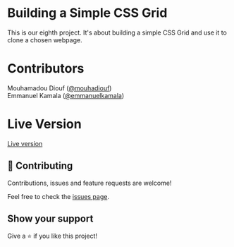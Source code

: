 # Building a Simple CSS Grid
This is our eighth project. It's about building a simple CSS Grid and use it to clone a chosen webpage.

# Contributors
Mouhamadou Diouf (<a href="https://github.com/MouhaDiouf">@mouhadiouf</a>)<br>
Emmanuel Kamala (<a href="https://github.com/emmanuelkamala">@emmanuelkamala</a>)

# Live Version
<a href="https://raw.githack.com/emmanuelkamala/grid-framework/master/framework.css" target="_blank">Live version</a>

## 🤝 Contributing

Contributions, issues and feature requests are welcome!

Feel free to check the [issues page](issues/).

## Show your support

Give a ⭐️ if you like this project!
